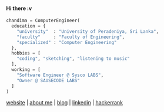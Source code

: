 #### Hi there :v
```python
chandima = ComputerEngineer(
  education = {
    "university"  : "University of Peradeniya, Sri Lanka",
    "faculty"     : "Faculty of Engineering",
    "specialized" : "Computer Engineering"
  },
  hobbies = [
    "coding", "sketching", "listening to music"
  ],
  working = [
    "Software Engineer @ Sysco LABS",
    "Owner @ SAUSECODE LABS"
  ]
)
```
[website](https://sausecode.com) | [about me](https://sausecode.com/chandima) | [blog](https://sausecode.com/blog) | [linkedin](https://www.linkedin.com/in/chandimab/) | [hackerrank](https://www.hackerrank.com/chandimab)
